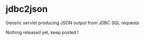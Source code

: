 jdbc2json
=========

Generic servlet producing JSON output from JDBC SQL requests

Nothing released yet, keep posted !
